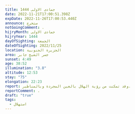```yaml
---
title: جمادى الاولى 1444
date: 2022-11-21T17:00:51.398Z
expDate: 2022-11-26T17:00:53.440Z
announce: ستخرج
notGoingComment: .
hijryMonth: جمادى الاولى
hijryYear: 1444
dayOfSighting: الجمعة
dateOfSighting: 2022/11/25
location: الجزيرة الجنوبية
area: جسر الشيخ جابر
sunset: 4:49
age: 38:52
illumination: "3.8"
altitude: 12:53
stay: "75"
elongation: 22:23
report: وقد تمكنت من رؤية الهلال بالعين المجردة وبالمناظير.
reportComment: .
draft: "true"
tags:
  - استهلال
---
```

